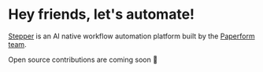 # Hey friends, let's automate!

[Stepper](https://stepper.io) is an AI native workflow automation platform built by the [Paperform team](https://paperform.co).

Open source contributions are coming soon 👀
